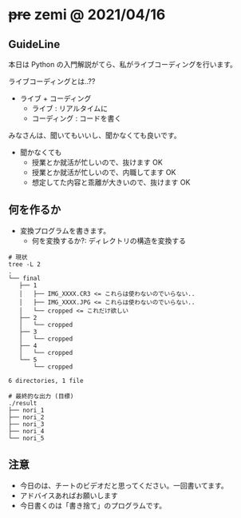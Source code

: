 
# ~~pre~~ zemi @ 2021/04/16

## GuideLine

本日は Python の入門解説がてら、私がライブコーディングを行います。

ライブコーディングとは..??

* ライブ + コーディング
  - ライブ : リアルタイムに
  - コーディング : コードを書く
	
みなさんは、聞いてもいいし、聞かなくても良いです。

* 聞かなくても
  - 授業とか就活が忙しいので、抜けます OK
  - 授業とか就活が忙しいので、内職してます OK
  - 想定してた内容と乖離が大きいので、抜けます OK


## 何を作るか
* 変換プログラムを書きます。
  - 何を変換するか?: ディレクトリの構造を変換する

```
# 現状
tree -L 2
.
└── final
   ├── 1
   │   ├── IMG_XXXX.CR3 <= これらは使わないのでいらない..
   │   ├── IMG_XXXX.JPG <= これらは使わないのでいらない..
   │   └── cropped <= これだけ欲しい
   ├── 2
   │   └── cropped
   ├── 3
   │   └── cropped
   ├── 4
   │   └── cropped
   └── 5
       └── cropped

6 directories, 1 file
```

```
# 最終的な出力 (目標)
./result
├── nori_1
├── nori_2
├── nori_3
├── nori_4
└── nori_5
```

## 注意
* 今日のは、チートのビデオだと思ってください。一回書いてます。
* アドバイスあればお願いします
* 今日書くのは「書き捨て」のプログラムです。
